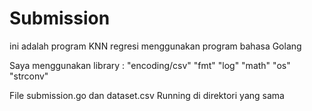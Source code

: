 # Submission

ini adalah program KNN regresi menggunakan program bahasa Golang

Saya menggunakan library :
"encoding/csv"
"fmt"
"log"
"math"
"os"
"strconv"

File submission.go dan dataset.csv Running di direktori yang sama
